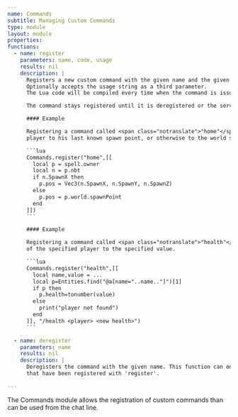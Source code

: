 ```yaml
---
name: Commands
subtitle: Managing Custom Commands
type: module
layout: module
properties:
functions:
  - name: register
    parameters: name, code, usage
    results: nil
    description: |
      Registers a new custom command with the given name and the given Lua code (provided as text).
      Optionally accepts the usage string as a third parameter.
      The Lua code will be compiled every time when the command is issued.

      The command stays registered until it is deregistered or the server is being restarted.

      #### Example

      Registering a command called <span class="notranslate">"home"</span> that teleports the calling
      player to his last known spawn point, or otherwise to the world spawn.

      ```lua
      Commands.register("home",[[
        local p = spell.owner
        local n = p.nbt
        if n.SpawnX then
          p.pos = Vec3(n.SpawnX, n.SpawnY, n.SpawnZ)
        else
          p.pos = p.world.spawnPoint
        end
      ]])
      ```

      #### Example

      Registering a command called <span class="notranslate">"health"</span> that can set the health
      of the specified player to the specified value.

      ```lua
      Commands.register("health",[[
        local name,value = ...
        local p=Entities.find("@a[name="..name.."]")[1]
        if p then
          p.health=tonumber(value)
        else
          print("player not found")
        end
      ]], "/health <player> <new health>")
      ```

  - name: deregister
    parameters: name
    results: nil
    description: |
      Deregisters the command with the given name. This function can only deregister custom commands
      that have been registered with 'register'.

---
```


The <span class="notranslate">Commands</span> module allows the registration of custom commands than
can be used from the chat line.
